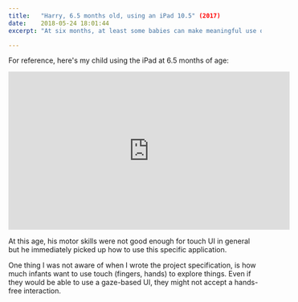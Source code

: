 ```yaml
---
title:   "Harry, 6.5 months old, using an iPad 10.5" (2017)
date:    2018-05-24 18:01:44
excerpt: "At six months, at least some babies can make meaningful use of tablets"

---
```

For reference, here's my child using the iPad at 6.5 months of age:

<iframe width="560" height="315"
        src="https://www.youtube.com/embed/2eeOsW2_OC0?rel=0" frameborder="0"
        allow="autoplay; encrypted-media" allowfullscreen></iframe>

At this age, his motor skills were not good enough for touch UI in general
but he immediately picked up how to use this specific application.

One thing I was not aware of when I wrote the project specification, is how
much infants want to use touch (fingers, hands) to explore things. Even if
they would be able to use a gaze-based UI, they might not accept a
hands-free interaction.
